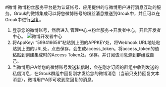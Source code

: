 #微博
微博粉丝服务平台是为认证帐号、应用提供的与微博用户进行消息互动的服务。Grouk的微博集成可以将您微博账号的粉丝消息推送到Grouk中，并且可以在Grouk中进行[回复](message-reply-discuss.md)。


1. 登录您的微博账号，然后进入 管理中心->粉丝服务->开发者中心，开启开发者中心。
![微博开发者中心](https://s3.cn-north-1.amazonaws.com.cn/grouk-public/integration/weibo/weibo_step1.png)
2. 将AppKey: “599416656”粘贴到上图的APPKEY处，将Webhook URL地址粘贴到上图的URL处，点击保存，会生成access_token。将access_token的值粘贴到创建集成时的Access Token处，保存。并订阅该消息源到群组或自己。
3. 当微博用户A给您的微博账号发送私信时，会在刚才订阅的群组中收到发送的私信消息，在Grouk群组中回复刚才发给您的微博消息（当前只支持回复文本消息），微博用户A即可收到您回复的消息。